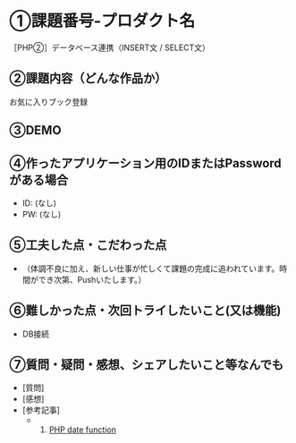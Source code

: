# ①課題番号-プロダクト名

［PHP②］データベース連携（INSERT文 / SELECT文）

## ②課題内容（どんな作品か）

お気に入りブック登録

## ③DEMO



## ④作ったアプリケーション用のIDまたはPasswordがある場合

- ID: (なし)
- PW: (なし)

## ⑤工夫した点・こだわった点

- （体調不良に加え、新しい仕事が忙しくて課題の完成に追われています。時間ができ次第、Pushいたします。）



## ⑥難しかった点・次回トライしたいこと(又は機能)

- DB接続

## ⑦質問・疑問・感想、シェアしたいこと等なんでも

- [質問]
- [感想]
- [参考記事]
  - 1. [PHP date function](https://www.w3schools.com/php/func_date_date.asp)

 
  
